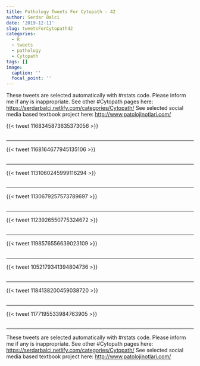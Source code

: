 ```yaml
---
title: Pathology Tweets For Cytopath - 42
author: Serdar Balci
date: '2019-12-11'
slug: tweetsForCytopath42
categories:
  - R
  - tweets
  - pathology
  - Cytopath
tags: []
image:
  caption: ''
  focal_point: ''
---
```



These tweets are selected automatically with #rstats code. Please inform me if any is inappropriate.
See other #Cytopath pages here: https://serdarbalci.netlify.com/categories/Cytopath/ 
See selected social media based textbook project here: http://www.patolojinotlari.com/

{{< tweet 1168345873635373056 >}}
<br>
<br>
<hr>
{{< tweet 1168164677945135106 >}}
<br>
<br>
<hr>
{{< tweet 1131060245999116294 >}}
<br>
<br>
<hr>
{{< tweet 1130679257573789697 >}}
<br>
<br>
<hr>
{{< tweet 1123926550775324672 >}}
<br>
<br>
<hr>
{{< tweet 1198576556639023109 >}}
<br>
<br>
<hr>
{{< tweet 1052179341394804736 >}}
<br>
<br>
<hr>
{{< tweet 1184138200459038720 >}}
<br>
<br>
<hr>
{{< tweet 1177195533984763905 >}}
<br>
<br>
<hr>


These tweets are selected automatically with #rstats code. Please inform me if any is inappropriate.
See other #Cytopath pages here: https://serdarbalci.netlify.com/categories/Cytopath/ 
See selected social media based textbook project here: http://www.patolojinotlari.com/
